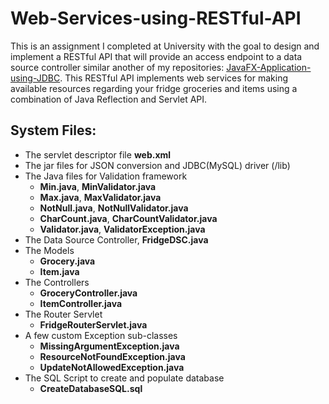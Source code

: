 # Web-Services-using-RESTful-API
This is an assignment I completed at University with the goal to design and implement a RESTful API that will provide an access endpoint to a data source
controller similar another of my repositories: [JavaFX-Application-using-JDBC](https://github.com/oreimu/JavaFX-Application-using-JDBC).
This RESTful API implements web services for making available resources regarding your fridge groceries and items using a combination of Java Reflection and Servlet API.

## System Files:

* The servlet descriptor file **web.xml**
* The jar files for JSON conversion and JDBC(MySQL) driver (/lib)
* The Java files for Validation framework
  * **Min.java**, **MinValidator.java**
  * **Max.java**, **MaxValidator.java**
  * **NotNull.java**, **NotNullValidator.java**
  * **CharCount.java**, **CharCountValidator.java**
  * **Validator.java**, **ValidatorException.java**
* The Data Source Controller, **FridgeDSC.java**
* The Models
  * **Grocery.java**
  * **Item.java**
* The Controllers
  * **GroceryController.java**
  * **ItemController.java**
* The Router Servlet
  * **FridgeRouterServlet.java**
* A few custom Exception sub-classes
  * **MissingArgumentException.java**
  * **ResourceNotFoundException.java**
  * **UpdateNotAllowedException.java**
* The SQL Script to create and populate database
  * **CreateDatabaseSQL.sql**  
